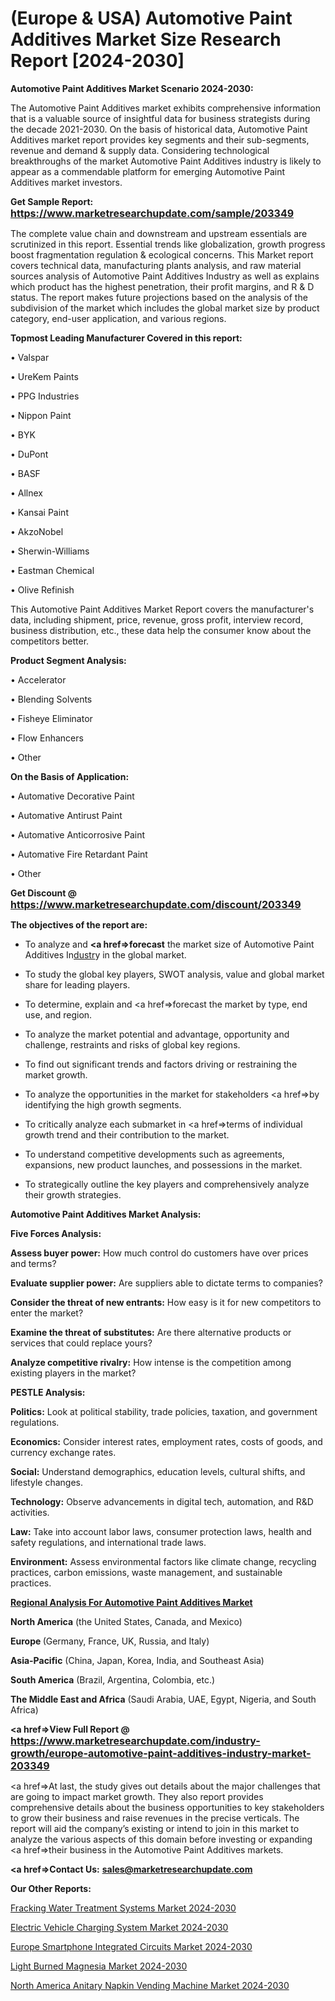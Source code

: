 # (Europe & USA) Automotive Paint Additives Market Size Research Report [2024-2030]

<strong>Automotive Paint Additives Market Scenario 2024-2030:</strong>

The Automotive Paint Additives market exhibits comprehensive information that is a valuable source of insightful data for business strategists during the decade 2021-2030. On the basis of historical data, Automotive Paint Additives market report provides key segments and their sub-segments, revenue and demand &amp; supply data. Considering technological breakthroughs of the market Automotive Paint Additives industry is likely to appear as a commendable platform for emerging Automotive Paint Additives market investors.

<strong>Get Sample Report: <a href=https://www.marketresearchupdate.com/sample/203349><font size=3 color=#0000ff>https://www.marketresearchupdate.com/sample/203349</font></a></strong>

The complete value chain and downstream and upstream essentials are scrutinized in this report. Essential trends like globalization, growth progress boost fragmentation regulation &amp; ecological concerns. This Market report covers technical data, manufacturing plants analysis, and raw material sources analysis of Automotive Paint Additives Industry as well as explains which product has the highest penetration, their profit margins, and R & D status. The report makes future projections based on the analysis of the subdivision of the market which includes the global market size by product category, end-user application, and various regions.

<strong>Topmost Leading Manufacturer Covered in this report:</strong>

• Valspar

• UreKem Paints

• PPG Industries

• Nippon Paint

• BYK

• DuPont

• BASF

• Allnex

• Kansai Paint

• AkzoNobel

• Sherwin-Williams

• Eastman Chemical

• Olive Refinish

This Automotive Paint Additives Market Report covers the manufacturer's data, including shipment, price, revenue, gross profit, interview record, business distribution, etc., these data help the consumer know about the competitors better.

<strong>Product Segment Analysis: </strong>

• Accelerator

• Blending Solvents

• Fisheye Eliminator

• Flow Enhancers

• Other

<strong>On the Basis of Application:</strong>

• Automative Decorative Paint

• Automative Antirust Paint

• Automative Anticorrosive Paint

• Automative Fire Retardant Paint

• Other

<strong>Get Discount @ <a href=https://www.marketresearchupdate.com/discount/203349><font size=3 color=#0000ff>https://www.marketresearchupdate.com/discount/203349</font></a></strong>

<strong><b>The objectives of the report are:</b></strong>

- To analyze and <strong><a href=><strong>forecast</strong></a></strong> the market size of Automotive Paint Additives In<a href=ASDF991299>dustr</a>y in the global market.

- To study the global key players, SWOT analysis, value and global market share for leading players.

- To determine, explain and <a href=>forecast</a> the market by type, end use, and region.

- To analyze the market potential and advantage, opportunity and challenge, restraints and risks of global key regions.

- To find out significant trends and factors driving or restraining the market growth.

- To analyze the opportunities in the market for stakeholders <a href=>by</a> identifying the high growth segments.

- To critically analyze each submarket in <a href=>terms</a> of individual growth trend and their contribution to the market.

- To understand competitive developments such as agreements, expansions, new product launches, and possessions in the market.

- To strategically outline the key players and comprehensively analyze their growth strategies.

<strong>Automotive Paint Additives Market Analysis:</strong>

<strong>Five Forces Analysis:</strong>

<strong>Assess buyer power:</strong> How much control do customers have over prices and terms?

<strong>Evaluate supplier power:</strong> Are suppliers able to dictate terms to companies?

<strong>Consider the threat of new entrants:</strong> How easy is it for new competitors to enter the market?

<strong>Examine the threat of substitutes:</strong> Are there alternative products or services that could replace yours?

<strong>Analyze competitive rivalry:</strong> How intense is the competition among existing players in the market?

<strong>PESTLE Analysis:</strong>

<strong>Politics:</strong> Look at political stability, trade policies, taxation, and government regulations.

<strong>Economics:</strong> Consider interest rates, employment rates, costs of goods, and currency exchange rates.

<strong>Social:</strong> Understand demographics, education levels, cultural shifts, and lifestyle changes.

<strong>Technology:</strong> Observe advancements in digital tech, automation, and R&D activities.

<strong>Law:</strong> Take into account labor laws, consumer protection laws, health and safety regulations, and international trade laws.

<strong>Environment:</strong> Assess environmental factors like climate change, recycling practices, carbon emissions, waste management, and sustainable practices.

<strong><u><b>Regional Analysis For Automotive Paint Additives Market</b></u></strong>

<strong><b>North America</b></strong> (the United States, Canada, and Mexico)

<strong><b>Europe </b></strong>(Germany, France, UK, Russia, and Italy)

<strong><b>Asia-Pacific</b></strong> (China, Japan, Korea, India, and Southeast Asia)

<strong><b>South America</b></strong> (Brazil, Argentina, Colombia, etc.)

<strong><b>The Middle East and Africa</b></strong> (Saudi Arabia, UAE, Egypt, Nigeria, and South Africa)

<strong><a href=>View Full Report</a> @ <a href=https://www.marketresearchupdate.com/industry-growth/europe-automotive-paint-additives-industry-market-203349><font size=3 color=#0000ff>https://www.marketresearchupdate.com/industry-growth/europe-automotive-paint-additives-industry-market-203349</font></a></strong>

<a href=>At last,</a> the study gives out details about the major challenges that are going to impact market growth. They also report provides comprehensive details about the business opportunities to key stakeholders to grow their business and raise revenues in the precise verticals. The report will aid the company’s existing or intend to join in this market to analyze the various aspects of this domain before investing or expanding <a href=>their</a> business in the Automotive Paint Additives markets.

<strong><a href=>Contact Us:</a></strong>
<strong>sales@marketresearchupdate.com</strong>

<strong>Our Other Reports:</strong>

<a href=https://www.linkedin.com/pulse/fracking-water-treatment-systems-market-2023>Fracking Water Treatment Systems Market 2024-2030</a>

<a href=https://www.linkedin.com/pulse/electric-vehicle-charging-system-market-outlooks>Electric Vehicle Charging System Market 2024-2030</a>

<a href=https://www.linkedin.com/pulse/europe-smartphone-integrated-circuits-market-1f>Europe Smartphone Integrated Circuits Market 2024-2030</a>

<a href=https://www.linkedin.com/pulse/light-burned-magnesia-market-2023-data-analysis-zltzf/>Light Burned Magnesia Market 2024-2030</a>

<a href=https://www.linkedin.com/pulse/north-america-anitary-napkin-vending-machine-market-nka2f/>North America Anitary Napkin Vending Machine Market 2024-2030</a>

